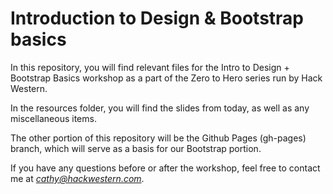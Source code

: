 # Introduction to Design & Bootstrap basics
In this repository, you will find relevant files for the Intro to Design + Bootstrap Basics workshop as a part of the Zero to Hero series run by Hack Western.

In the resources folder, you will find the slides from today, as well as any miscellaneous items.

The other portion of this repository will be the Github Pages (gh-pages) branch, which will serve as a basis for our Bootstrap portion.

If you have any questions before or after the workshop, feel free to contact me at *cathy@hackwestern.com*. 

